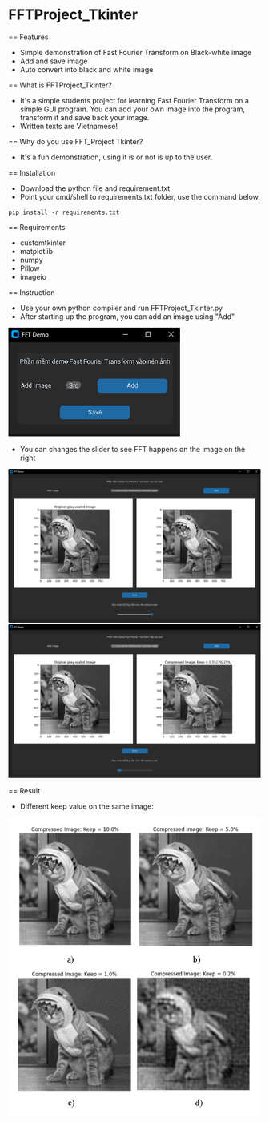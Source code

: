 # FFTProject_Tkinter

== Features
  * Simple demonstration of Fast Fourier Transform on Black-white image
  * Add and save image
  * Auto convert into black and white image

== What is FFTProject_Tkinter?
 * It's a simple students project for learning Fast Fourier Transform on a simple GUI program. You can add your own   image into the program, transform it and save back your image.
 * Written texts are Vietnamese!
 
== Why do you use FFT_Project Tkinter?
 * It's a fun demonstration, using it is or not is up to the user.

== Installation
 * Download the python file and requirement.txt
 * Point your cmd/shell to requirements.txt folder, use the command below.
 ```shell
 pip install -r requirements.txt
 ```

== Requirements
 * customtkinter
 * matplotlib
 * numpy
 * Pillow
 * imageio
 
== Instruction
 * Use your own python compiler and run FFTProject_Tkinter.py
 * After starting up the program, you can add an image using "Add"
   
![alt text](https://github.com/Erisuru/FFTProject_Tkinter/blob/main/readme_img/1.png?raw=true)

 * You can changes the slider to see FFT happens on the image on the right
   
![alt text](https://github.com/Erisuru/FFTProject_Tkinter/blob/main/readme_img/2.png?raw=true)
![alt text](https://github.com/Erisuru/FFTProject_Tkinter/blob/main/readme_img/3.png?raw=true)

== Result
 * Different keep value on the same image:
   
![alt text](https://github.com/Erisuru/FFTProject_Tkinter/blob/main/readme_img/4.png?raw=true)
